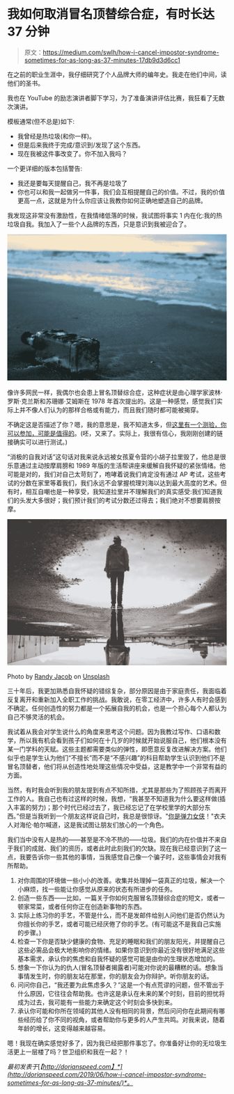 # 我如何取消冒名顶替综合症，有时长达 37 分钟

> 原文：<https://medium.com/swlh/how-i-cancel-impostor-syndrome-sometimes-for-as-long-as-37-minutes-17db9d3d6cc1>

在之前的职业生涯中，我仔细研究了个人品牌大师的编年史。我走在他们中间，读他们的圣书。

我也在 YouTube 的励志演讲者脚下学习，为了准备演讲评估比赛，我狂看了无数次演讲。

模板通常(但不总是)如下:

*   我曾经是热垃圾(和你一样)。
*   但是后来我终于完成/意识到/发现了这个东西。
*   现在我被这件事改变了。你不加入我吗？

一个更详细的版本包括警告:

*   我还是要每天提醒自己，我不再是垃圾了
*   你也可以和我一起做另一件事，我们会互相提醒自己的价值。不过，我的价值更高一点，这就是为什么你应该让我教你如何正确地塑造自己的品牌。

我发现这非常没有激励性，在我情绪低落的时候，我试图将事实 1 内在化:我的热垃圾自我。我加入了一些个人品牌的东西，只是意识到我被迎合了。

![](img/e811dee5bd5731985cfe9959c9314613.png)

像许多网民一样，我偶尔也会患上冒名顶替综合症，这种症状是由心理学家波林·罗斯·克兰斯和苏珊娜·艾姆斯在 1978 年首次提出的。这是一种感觉，感觉我们实际上并不像人们认为的那样合格或有能力，而且我们随时都可能被揭穿。

不确定这是否描述了你？嗯，我的意思是，我不知道太多，但[这里有一个测验，你可以参加，可能是值得的](https://paulineroseclance.com/pdf/IPTestandscoring.pdf)。(呸，又来了。实际上，我很有信心，我刚刚创建的链接确实可以进行测试。)

“消极的自我对话”这句话对我来说永远被女孩夏令营的小胡子拉里毁了，他总是很乐意通过主动按摩肩膀和 1989 年版的生活帮讲座来缓解自我怀疑的紧张情绪。他可能是对的，我们对自己太苛刻了，咆哮着说我们肯定没有通过 AP 考试，这些考试的分数在家里等着我们，我们永远不会掌握梳理刘海以达到最大高度的艺术。但有时，相互自嘲也是一种享受，我知道拉里并不理解我们的真实感受:我们知道我们的头发大多很好；我们预计我们的考试分数还过得去；我们绝对不想要肩膀按摩。

![](img/481a0234bfd007d43a060e7878a4c508.png)

Photo by [Randy Jacob](https://unsplash.com/@randvmb?utm_source=medium&utm_medium=referral) on [Unsplash](https://unsplash.com?utm_source=medium&utm_medium=referral)

三十年后，我更加熟悉自我怀疑的错综复杂，部分原因是由于家庭责任，我面临着反复离开和重新加入全职工作的挑战。我敢说，在零工经济中，许多人有时会感到不确定。任何创造性的努力都是一个拓展自我的机会，也是一个担心每个人都认为自己不够灵活的机会。

我试着从我会对学生说什么的角度来思考这个问题。因为我教过写作、口语和数学，所以我有机会看到孩子们如何在十几岁的时候就开始说服自己，他们根本没有某一门学科的天赋。这些主题都需要类似的弹性，即愿意反复改进解决方案。他们似乎也是学生认为他们“不擅长”而不是“不感兴趣”的科目帮助学生认识到他们不是冒名顶替者，他们将从创造性地处理这些情况中受益，这是教学中一个非常有益的方面。

当然，有时我会听到我的朋友提到有点不知所措，尤其是那些为了照顾孩子而离开工作的人。我自己也有过这样的时候，我想，“我甚至不知道我为什么要这样做(插入丰富的努力)；那个时代已经过去了，我已经忘记了在学校里学的大部分东西。”但是当我听到一个朋友这样说自己时，我总是很惊讶。"[你是弹力女侠](https://www.youtube.com/watch?v=UBfb77G47hU)！"衣夫人对海伦·帕尔喊道，这是我试图让朋友们放心的一个角色。

我们当中没有人是热的——甚至是不冷不热的——垃圾。我们的内在价值并不来自于我们的成就、我们的资历，或者此时此刻我们的欠缺。现在我已经意识到了这一点，我要告诉你一些其他的事情，当我感觉自己像一个骗子时，这些事情会对我有所帮助。

1.  对你周围的环境做一些小小的改善。收集并处理掉一袋真正的垃圾，解决一个小麻烦，找一些能让你感觉从原来的状态有所进步的任务。
2.  创造一些东西——比如，一篇关于你如何克服冒名顶替综合症的短文，或者一顿家常菜，或者任何你正在创造新事物的东西。
3.  实际上练习你的手艺，不管是什么，而不是发邮件给别人问他们是否仍然认为你擅长你的手艺，或者可能已经厌倦了你的手艺。(有可能这不是我自己实施的步骤。)
4.  检查一下你是否缺少健康的食物、充足的睡眠和我们的朋友阳光，并提醒自己这些必需品会极大地影响你的情绪。如果你意识到你最近没有很好地满足这些基本需求，承认你的焦虑和自我怀疑的感觉可能是由你的生理状态增加的。
5.  想象一下你认为的仇人(冒名顶替者揭露者)可能对你说的最糟糕的话。想象当事情发生时，你的朋友站在那里，你的朋友会为你辩护。听你朋友的话。
6.  问问你自己，“我还要为此焦虑多久？”这是一个有点荒谬的问题，但不管出于什么原因，它往往会帮助我。也许这是承认在未来的某个时刻，目前的担忧将成为过去，我可能有一些能力来确定这个时刻会多快到来。
7.  承认你可能和你所在领域的其他人没有相同的背景，然后问问你在此期间有哪些经历给了你不同的视角，或者帮助你与更多的人产生共鸣。对我来说，随着年龄的增长，这变得越来越容易。

嗯！我现在确实感觉好多了，因为我已经把那件事忘了。你准备好让你的无垃圾生活更上一层楼了吗？世卫组织和我在一起？！

*最初发表于*[*【http://dorianspeed.com】*](http://dorianspeed.com/2019/06/how-i-cancel-impostor-syndrome-sometimes-for-as-long-as-37-minutes/)*。*
